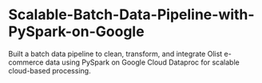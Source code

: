 # Scalable-Batch-Data-Pipeline-with-PySpark-on-Google
Built a batch data pipeline to clean, transform, and integrate Olist e-commerce data using PySpark on Google Cloud Dataproc for scalable cloud-based processing.
